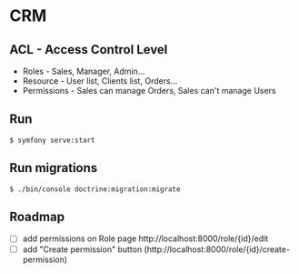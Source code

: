 # CRM

## ACL - Access Control Level

- Roles - Sales, Manager, Admin...
- Resource - User list, Clients list, Orders...
- Permissions - Sales can manage Orders, Sales can't manage Users

## Run

```
$ symfony serve:start
```

## Run migrations

```
$ ./bin/console doctrine:migration:migrate
```

## Roadmap
  
 - [ ] add permissions on Role page http://localhost:8000/role/{id}/edit
 - [ ] add "Create permission" button (http://localhost:8000/role/{id}/create-permission) 
